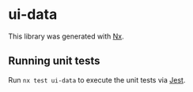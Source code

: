 # ui-data

This library was generated with [Nx](https://nx.dev).

## Running unit tests

Run `nx test ui-data` to execute the unit tests via [Jest](https://jestjs.io).
